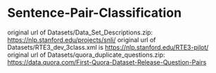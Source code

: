 # Sentence-Pair-Classification
original url of Datasets/Data_Set_Descriptions.zip: https://nlp.stanford.edu/projects/snli/
original url of Datasets/RTE3_dev_3class.xml is https://nlp.stanford.edu/RTE3-pilot/
original url of Datasets/quora_duplicate_questions.zip: https://data.quora.com/First-Quora-Dataset-Release-Question-Pairs
